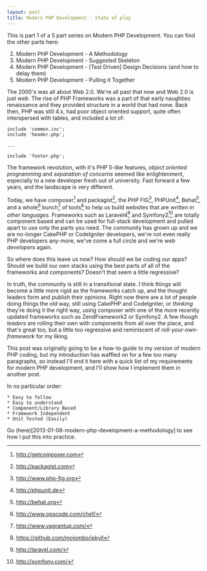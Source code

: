 ```yaml
---
layout: post
title: Modern PHP Development - State of play
---
```


This is part 1 of a 5 part series on Modern PHP Development.  You can find the other parts here:

2. Modern PHP Development - A Methodology
3. Modern PHP Development - Suggested Skeleton
4. Modern PHP Development - [Test Driven] Design Decisions (and how to delay them)
5. Modern PHP Development - Pulling it Together

The 2000's was all about Web 2.0.  We're all past that now and Web 2.0 is just _web_.  The rise of PHP Frameworks was a part of that early naughties renaissance and they provided structure in a world that had none.  Back then, PHP was still 4.x, had poor object oriented support, quite often interspersed with tables, and included a lot of:

    include 'common.inc';
    include 'header.php';

    ...

    include 'footer.php';

The framework revolution, with it's PHP 5-like features, _object oriented programming_ and _separation of concerns_ seemed like enlightenment, especially to a new developer fresh out of university.  Fast forward a few years, and the landscape is very different.

Today, we have composer[^1] and packagist[^2], the PHP FIG[^3], PHPUnit[^4], Behat[^5], and a whole[^6] bunch[^7] of tools[^8] to help us build websites that are _written in other languages_.  Frameworks such as Laravel4[^9] and Symfony2[^10] are totally component based and can be used for full-stack development and pulled apart to use only the parts you need.  The community has grown up and we are no-longer CakePHP or CodeIgniter developers, we're not even really PHP developers any-more, we've come a full circle and we're _web developers_ again.

So where does this leave us now?  How should we be coding our apps?  Should we build our own stacks using the best parts of all of the frameworks and components?  Doesn't that seem a little regressive?

In truth, the community is still in a transitional state.  I think things will become a little more rigid as the frameworks catch up, and the thought leaders form and publish their opinions.  Right now there are a lot of people doing things the _old_ way, still using CakePHP and CodeIgniter, or _thinking_ they're doing it the right way, using composer with one of the more recently updated frameworks such as ZendFramework2 or Symfony2.  A few _though leaders_ are rolling their own with components from all over the place, and that's great too, but a little too regressive and reminiscent of _roll-your-own-framework_ for my liking.

This post was originally going to be a how-to guide to my version of modern PHP coding, but my introduction has waffled on for a few too many paragraphs, so instead I'll end it here with a quick list of my requirements for modern PHP development, and I'll show how I implement them in another post.

In no particular order:

    * Easy to follow
    * Easy to understand
    * Component/Library Based
    * Framework Independent
    * Unit Tested (Easily)

Go (here)[2013-01-08-modern-php-development-a-methodology] to see how I put this into practice.

[^1]: http://getcomposer.com
[^2]: http://packagist.com
[^3]: http://www.php-fig.org
[^4]: http://phpunit.de
[^5]: http://behat.org
[^6]: http://www.opscode.com/chef/
[^7]: http://www.vagrantup.com/
[^8]: https://github.com/mojombo/jekyll
[^9]: http://laravel.com/
[^10]: http://symfony.com/
